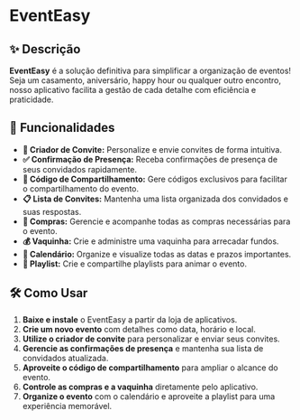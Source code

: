 # EventEasy

## ✨ Descrição

**EventEasy** é a solução definitiva para simplificar a organização de eventos! Seja um casamento, aniversário, happy hour ou qualquer outro encontro, nosso aplicativo facilita a gestão de cada detalhe com eficiência e praticidade.

## 🚀 Funcionalidades

- **🎨 Criador de Convite:** Personalize e envie convites de forma intuitiva.
- **✅ Confirmação de Presença:** Receba confirmações de presença de seus convidados rapidamente.
- **🔗 Código de Compartilhamento:** Gere códigos exclusivos para facilitar o compartilhamento do evento.
- **📋 Lista de Convites:** Mantenha uma lista organizada dos convidados e suas respostas.
- **🛒 Compras:** Gerencie e acompanhe todas as compras necessárias para o evento.
- **💰 Vaquinha:** Crie e administre uma vaquinha para arrecadar fundos.
- **📅 Calendário:** Organize e visualize todas as datas e prazos importantes.
- **🎵 Playlist:** Crie e compartilhe playlists para animar o evento.

## 🛠️ Como Usar

1. **Baixe e instale** o EventEasy a partir da loja de aplicativos.
2. **Crie um novo evento** com detalhes como data, horário e local.
3. **Utilize o criador de convite** para personalizar e enviar seus convites.
4. **Gerencie as confirmações de presença** e mantenha sua lista de convidados atualizada.
5. **Aproveite o código de compartilhamento** para ampliar o alcance do evento.
6. **Controle as compras e a vaquinha** diretamente pelo aplicativo.
7. **Organize o evento** com o calendário e aproveite a playlist para uma experiência memorável.


